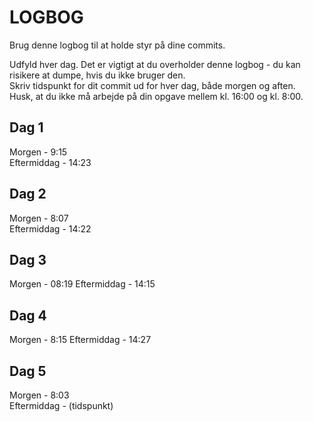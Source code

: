 # LOGBOG

Brug denne logbog til at holde styr på dine commits.

Udfyld hver dag. Det er vigtigt at du overholder denne logbog - du kan risikere at dumpe, hvis du ikke bruger den.  
Skriv tidspunkt for dit commit ud for hver dag, både morgen og aften.  
Husk, at du ikke må arbejde på din opgave mellem kl. 16:00 og kl. 8:00.

## Dag 1

Morgen - 9:15  
Eftermiddag - 14:23

## Dag 2

Morgen - 8:07   
Eftermiddag - 14:22

## Dag 3

Morgen - 08:19 
Eftermiddag - 14:15

## Dag 4

Morgen - 8:15 
Eftermiddag - 14:27

## Dag 5

Morgen - 8:03  
Eftermiddag - (tidspunkt)
